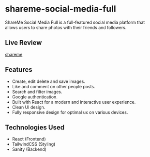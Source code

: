 # shareme-social-media-full

ShareMe Social Media Full is a full-featured social media platform that allows users to share photos with their friends and followers.

## Live Review

[shareme](https://main--shareme-mohamad.netlify.app/)

## Features

- Create, edit delete and save images.
- Like and comment on other people posts.
- Search and filter images.
- Google authentication.
- Built with React for a modern and interactive user experience.
- Clean UI design.
- Fully responsive design for optimal ux on various devices.

## Technologies Used

- React (Frontend)
- TailwindCSS (Styling)
- Sanity (Backend)

